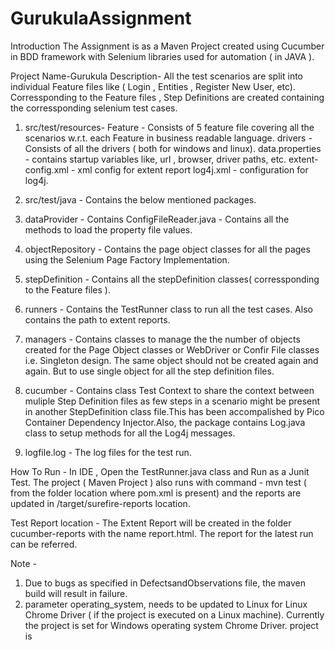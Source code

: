 # GurukulaAssignment

Introduction
The Assignment is as a Maven Project created using Cucumber in BDD framework with Selenium libraries used for automation ( in JAVA ).

Project Name-Gurukula
Description- All the test scenarios are split into individual Feature files like ( Login , Entities , Register New User, etc).
Corressponding to the Feature files , Step Definitions are created containing the corressponding selenium test cases.

1. src/test/resources-
Feature - Consists of 5 feature file covering all the scenarios w.r.t. each Feature
in business readable language.
drivers - Consists of all the drivers ( both for windows and linux).
data.properties - contains startup variables like, url , browser, driver paths, etc.
extent-config.xml - xml config for extent report
log4j.xml - configuration for log4j.

2. src/test/java - Contains the below mentioned packages.
1. dataProvider - Contains ConfigFileReader.java - Contains all the methods to load the property file values.
2. objectRepository - Contains the page object classes for all the pages using the Selenium Page Factory Implementation.
3. stepDefinition - Contains all the stepDefinition classes( corressponding to the Feature files ).
4. runners - Contains the TestRunner class to run all the test cases. Also contains the path to extent reports.
5. managers - Contains classes to manage the the number of objects created for the Page Object classes or WebDriver or Confir File classes i.e. Singleton design. The same object should not be created again and again. But to use single object for all the step definition files.
6. cucumber - Contains class Test Context to share the context between muliple Step Definition files as few steps in a scenario might be present in another StepDefinition class file.This has been accompalished by Pico Container Dependency Injector.Also, the package contains Log.java class to setup methods for all the Log4j messages.

3. logfile.log - The log files for the test run.

How To Run - 
In IDE , Open the TestRunner.java class and Run as a Junit Test.
The project ( Maven Project ) also runs with command - mvn test ( from the folder location where pom.xml is present) and the reports are updated in /target/surefire-reports location.

Test Report location - The Extent Report will be created in the folder cucumber-reports with the name report.html. The report for the latest run can be referred.

Note - 
1. Due to bugs as specified in DefectsandObservations file, the maven build will result in failure.
2. parameter operating_system, needs to be updated to Linux for Linux Chrome Driver ( if the project is executed on a Linux machine). Currently the project is set for Windows operating system Chrome Driver.
project is 

